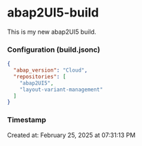 # abap2UI5-build

This is my new abap2UI5 build.


### Configuration (build.jsonc)

```json
{
  "abap_version": "Cloud",
  "repositories": [
    "abap2UI5",
    "layout-variant-management"
  ]
}

```

### Timestamp

Created at: February 25, 2025 at 07:31:13 PM
